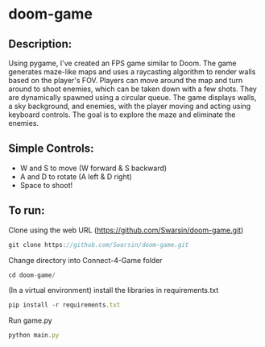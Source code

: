 # doom-game

## Description:
Using pygame, I've created an FPS game similar to Doom. The game generates maze-like maps and uses a raycasting algorithm to render walls based on the player's FOV. Players can move around the map and turn around to shoot enemies, which can be taken down with a few shots. They are dynamically spawned using a circular queue. The game displays walls, a sky background, and enemies, with the player moving and acting using keyboard controls. The goal is to explore the maze and eliminate the enemies.


## Simple Controls:
- W and S to move (W forward & S backward)
- A and D to rotate (A left & D right)
- Space to shoot!

## To run:

Clone using the web URL (https://github.com/Swarsin/doom-game.git)
```javascript
git clone https://github.com/Swarsin/doom-game.git
```

Change directory into Connect-4-Game folder
```javascript
cd doom-game/
```
(In a virtual environment) install the libraries in requirements.txt
```javascript
pip install -r requirements.txt
```
Run game.py
```javascript
python main.py
```
